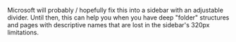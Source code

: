 Microsoft will probably / hopefully fix this into a sidebar with an adjustable divider. Until then, this can help you when you have deep "folder" structures and pages with descriptive names that are lost in the sidebar's 320px limitations. 
